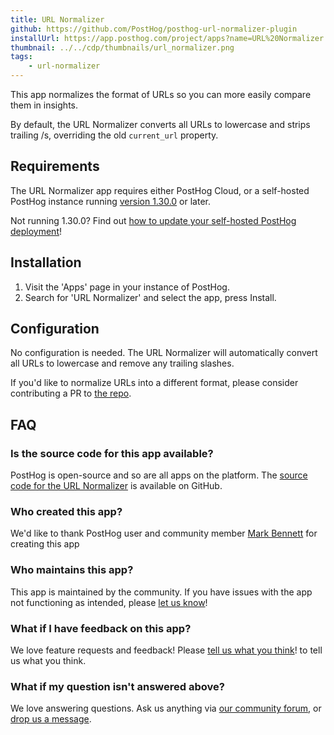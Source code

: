 ```yaml
---
title: URL Normalizer
github: https://github.com/PostHog/posthog-url-normalizer-plugin
installUrl: https://app.posthog.com/project/apps?name=URL%20Normalizer
thumbnail: ../../cdp/thumbnails/url_normalizer.png
tags:
    - url-normalizer
---
```


This app normalizes the format of URLs so you can more easily compare them in insights.

By default, the URL Normalizer converts all URLs to lowercase and strips trailing /s, overriding the old `current_url` property.

## Requirements

The URL Normalizer app requires either PostHog Cloud, or a self-hosted PostHog instance running [version 1.30.0](https://posthog.com/blog/the-posthog-array-1-30-0) or later.

Not running 1.30.0? Find out [how to update your self-hosted PostHog deployment](https://posthog.com/docs/runbook/upgrading-posthog)!

## Installation

1. Visit the 'Apps' page in your instance of PostHog.
2. Search for 'URL Normalizer' and select the app, press Install.

## Configuration

No configuration is needed. The URL Normalizer will automatically convert all URLs to lowercase and remove any trailing slashes.

If you'd like to normalize URLs into a different format, please consider contributing a PR to [the repo](https://github.com/PostHog/posthog-url-normalizer-plugin).

## FAQ

### Is the source code for this app available?

PostHog is open-source and so are all apps on the platform. The [source code for the URL Normalizer](https://github.com/PostHog/posthog-url-normalizer-plugin) is available on GitHub.

### Who created this app?

We'd like to thank PostHog user and community member [Mark Bennett](https://github.com/MarkBennett) for creating this app

### Who maintains this app?

This app is maintained by the community. If you have issues with the app not functioning as intended, please [let us know](http://app.posthog.com/home#supportModal)!

### What if I have feedback on this app?

We love feature requests and feedback! Please [tell us what you think](http://app.posthog.com/home#supportModal)! to tell us what you think.

### What if my question isn't answered above?

We love answering questions. Ask us anything via [our community forum](/questions), or [drop us a message](http://app.posthog.com/home#supportModal). 

